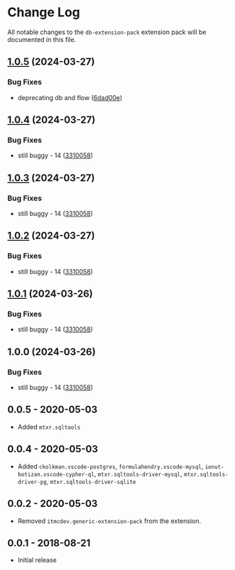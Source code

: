 # Change Log
All notable changes to the `db-extension-pack` extension pack will be documented in this file.

## [1.0.5](https://github.com/ITMCdev/vscode-extensions/compare/db-extension-pack-v1.0.4...db-extension-pack-v1.0.5) (2024-03-27)


### Bug Fixes

* deprecating db and flow ([6dad00e](https://github.com/ITMCdev/vscode-extensions/commit/6dad00e8ee18d9c036ea68a1b74d77b1c052523e))

## [1.0.4](https://github.com/ITMCdev/vscode-extensions/compare/db-extension-pack-v1.0.3...db-extension-pack-v1.0.4) (2024-03-27)


### Bug Fixes

* still buggy - 14 ([3310058](https://github.com/ITMCdev/vscode-extensions/commit/3310058b0fa82ef15cbcb983946897a2c09a98f6))

## [1.0.3](https://github.com/ITMCdev/vscode-extensions/compare/db-extension-pack-v1.0.2...db-extension-pack-v1.0.3) (2024-03-27)


### Bug Fixes

* still buggy - 14 ([3310058](https://github.com/ITMCdev/vscode-extensions/commit/3310058b0fa82ef15cbcb983946897a2c09a98f6))

## [1.0.2](https://github.com/ITMCdev/vscode-extensions/compare/db-extension-pack-v1.0.1...db-extension-pack-v1.0.2) (2024-03-27)


### Bug Fixes

* still buggy - 14 ([3310058](https://github.com/ITMCdev/vscode-extensions/commit/3310058b0fa82ef15cbcb983946897a2c09a98f6))

## [1.0.1](https://github.com/ITMCdev/vscode-extensions/compare/db-extension-pack-v1.0.0...db-extension-pack-v1.0.1) (2024-03-26)


### Bug Fixes

* still buggy - 14 ([3310058](https://github.com/ITMCdev/vscode-extensions/commit/3310058b0fa82ef15cbcb983946897a2c09a98f6))

## 1.0.0 (2024-03-26)


### Bug Fixes

* still buggy - 14 ([3310058](https://github.com/ITMCdev/vscode-extensions/commit/3310058b0fa82ef15cbcb983946897a2c09a98f6))

## 0.0.5 - 2020-05-03

- Added `mtxr.sqltools`

## 0.0.4 - 2020-05-03

- Added `ckolkman.vscode-postgres`, `formulahendry.vscode-mysql`, `ionut-botizan.vscode-cypher-ql`, `mtxr.sqltools-driver-mysql`, `mtxr.sqltools-driver-pg`, `mtxr.sqltools-driver-sqlite`

## 0.0.2 - 2020-05-03

- Removed `itmcdev.generic-extension-pack` from the extension.

## 0.0.1 - 2018-08-21
- Initial release

